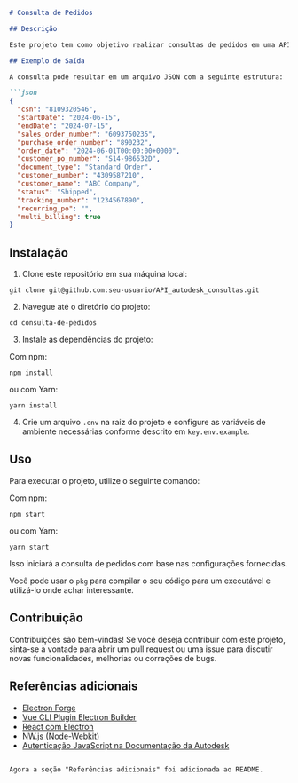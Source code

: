```markdown
# Consulta de Pedidos

## Descrição

Este projeto tem como objetivo realizar consultas de pedidos em uma API, utilizando autenticação OAuth2 com credenciais de cliente e servidor. Ele é útil para obter informações sobre pedidos de clientes em um determinado intervalo de datas. As variáveis necessárias devem ser configuradas em um arquivo `.env`. Você pode solicitar acesso ao espaço developer à Autodesk para obter essas variáveis.

## Exemplo de Saída

A consulta pode resultar em um arquivo JSON com a seguinte estrutura:

```json
{
  "csn": "8109320546",
  "startDate": "2024-06-15",
  "endDate": "2024-07-15",
  "sales_order_number": "6093750235",
  "purchase_order_number": "890232",
  "order_date": "2024-06-01T00:00:00+0000",
  "customer_po_number": "S14-986532D",
  "document_type": "Standard Order",
  "customer_number": "4309587210",
  "customer_name": "ABC Company",
  "status": "Shipped",
  "tracking_number": "1234567890",
  "recurring_po": "",
  "multi_billing": true
}
```

## Instalação

1. Clone este repositório em sua máquina local:

```
git clone git@github.com:seu-usuario/API_autodesk_consultas.git
```

2. Navegue até o diretório do projeto:

```
cd consulta-de-pedidos
```

3. Instale as dependências do projeto:

Com npm:

```
npm install
```

ou com Yarn:

```
yarn install
```

4. Crie um arquivo `.env` na raiz do projeto e configure as variáveis de ambiente necessárias conforme descrito em `key.env.example`.

## Uso

Para executar o projeto, utilize o seguinte comando:

Com npm:

```
npm start
```

ou com Yarn:

```
yarn start
```

Isso iniciará a consulta de pedidos com base nas configurações fornecidas.

Você pode usar o `pkg` para compilar o seu código para um executável e utilizá-lo onde achar interessante.

## Contribuição

Contribuições são bem-vindas! Se você deseja contribuir com este projeto, sinta-se à vontade para abrir um pull request ou uma issue para discutir novas funcionalidades, melhorias ou correções de bugs.

## Referências adicionais

- [Electron Forge](https://www.electronforge.io/)
- [Vue CLI Plugin Electron Builder](https://github.com/nklayman/vue-cli-plugin-electron-builder)
- [React com Electron](https://www.electronjs.org/docs/tutorial/react)
- [NW.js (Node-Webkit)](https://nwjs.io/)
- [Autenticação JavaScript na Documentação da Autodesk](https://partner.developer.autodesk.com/sample-codes/authentication/java-script)
```

Agora a seção "Referências adicionais" foi adicionada ao README.
